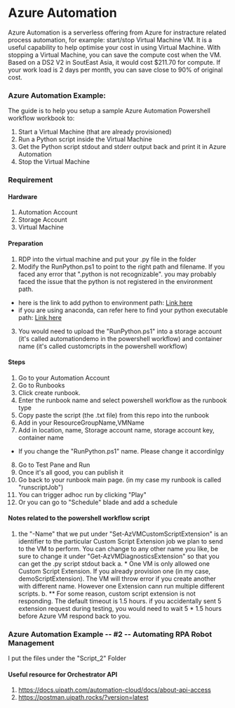 # Azure Automation

Azure Automation is a serverless offering from Azure for instracture related process automation, for example: start/stop Virtual Machine VM.
It is a useful capability to help optimise your cost in using Virtual Machine.
With stopping a Virtual Machine, you can save the compute cost when the VM. 
Based on a DS2 V2 in SoutEast Asia, it would cost $211.70 for compute. If your work load is 2 days per month, you can save close to 90% of original cost.

### Azure Automation Example:
The guide is to help you setup a sample Azure Automation Powershell workflow workbook to:
1. Start a Virtual Machine (that are already provisioned)
2. Run a Python script inside the Virtual Machine
3. Get the Python script stdout and stderr output back and print it in Azure Automation
3. Stop the Virtual Machine 

### Requirement
#### Hardware
1. Automation Account
2. Storage Account
3. Virtual Machine

#### Preparation
1. RDP into the virtual machine and put your .py file in the folder
2. Modify the RunPython.ps1 to point to the right path and filename. If you faced any error that ".python is not recognizable". you may probably faced the issue that the python is not registered in the environment path.
 * here is the link to add python to environment path: [Link here](https://geek-university.com/python/add-python-to-the-windows-path/)
 * if you are using anaconda, can refer here to find your python executable path: [Link here](https://stackoverflow.com/questions/37117571/where-does-anaconda-python-install-on-windows#:~:text=To%20find%20where%20Anaconda%20was,the%20command%20line%20in%20Windows.&text=You%20can%20search%20for%20%22Anaconda,anaconda2%20is%20my%20installed%20directory.)

3. You would need to upload the "RunPython.ps1" into a storage account (it's called automationdemo in the powershell workflow) and container name (it's called customcripts in the powershell workflow)


#### Steps
1. Go to your Automation Account
2. Go to Runbooks
3. Click create runbook. 
4. Enter the runbook name and select powershell workflow as the runbook type
5. Copy paste the script (the .txt file) from this repo into the runbook
6. Add in your ResourceGroupName,VMName
7. Add in location, name, Storage account name, storage account key, container name
 * If you change the "RunPython.ps1" name. Please change it accordinlgy
8. Go to Test Pane and Run
9. Once it's all good, you can publish it
10. Go back to your runbook main page. (in my case my runbook is called "runscriptJob")
11. You can trigger adhoc run by clicking "Play"
12. Or you can go to "Schedule" blade  and add a schedule

#### Notes related to the powershell workflow script
1. the "-Name" that we put under "Set-AzVMCustomScriptExtension" is an identifier to the particular Custom Script Extension job we plan to send to the VM to perform. You can change to any other name you like, be sure to change it under "Get-AzVMDiagnosticsExtension" so that you can get the .py script stdout back
    a. * One VM is only allowed one Custom Script Extension. If you already provision one (in my case, demoScriptExtension). The VM will throw error if you create another with different name. However one Extension cann run multiple different scripts.
    b. ** For some reason, custom script extension is not responding. The default timeout is 1.5 hours. if you accidentally sent 5 extension request during testing, you would need to wait 5 * 1.5 hours before Azure VM respond back to you.
 
### Azure Automation Example -- #2 -- Automating RPA Robot Management
I put the files under the "Script_2" Folder

#### Useful resource for Orchestrator API
1. https://docs.uipath.com/automation-cloud/docs/about-api-access
2. https://postman.uipath.rocks/?version=latest
